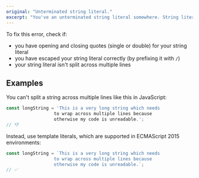 ```yaml
---
original: "Unterminated string literal."
excerpt: "You've an unterminated string literal somewhere. String literals must be enclosed by single (') or double (\") quotes."
---
```


To fix this error, check if: 

- you have opening and closing quotes (single or double) for your string literal
- you have escaped your string literal correctly (by prefixing it with `/`)
- your string literal isn't split across multiple lines

## Examples

You can't split a string across multiple lines like this in JavaScript:

```js
const longString = 'This is a very long string which needs
                  to wrap across multiple lines because
                  otherwise my code is unreadable.';
// 👎
```

Instead, use template literals, which are supported in ECMAScript 2015 environments:

```js
const longString = `This is a very long string which needs
                  to wrap across multiple lines because
                  otherwise my code is unreadable.`;
// ✅
```
